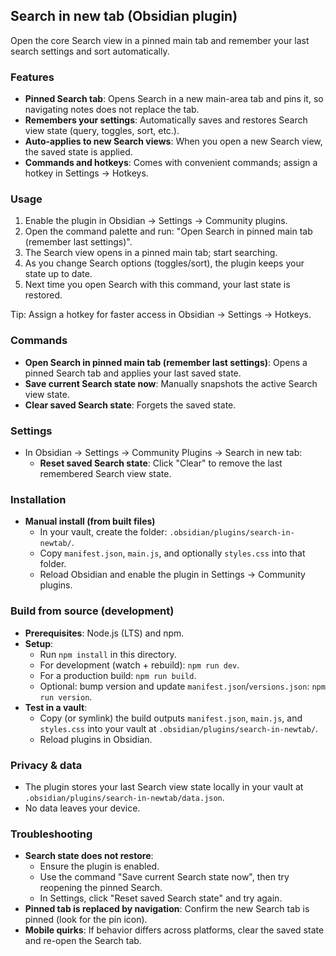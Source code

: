 ## Search in new tab (Obsidian plugin)

Open the core Search view in a pinned main tab and remember your last search settings and sort automatically.

### Features
- **Pinned Search tab**: Opens Search in a new main-area tab and pins it, so navigating notes does not replace the tab.
- **Remembers your settings**: Automatically saves and restores Search view state (query, toggles, sort, etc.).
- **Auto-applies to new Search views**: When you open a new Search view, the saved state is applied.
- **Commands and hotkeys**: Comes with convenient commands; assign a hotkey in Settings → Hotkeys.

### Usage
1. Enable the plugin in Obsidian → Settings → Community plugins.
2. Open the command palette and run: "Open Search in pinned main tab (remember last settings)".
3. The Search view opens in a pinned main tab; start searching.
4. As you change Search options (toggles/sort), the plugin keeps your state up to date.
5. Next time you open Search with this command, your last state is restored.

Tip: Assign a hotkey for faster access in Obsidian → Settings → Hotkeys.

### Commands
- **Open Search in pinned main tab (remember last settings)**: Opens a pinned Search tab and applies your last saved state.
- **Save current Search state now**: Manually snapshots the active Search view state.
- **Clear saved Search state**: Forgets the saved state.

### Settings
- In Obsidian → Settings → Community Plugins → Search in new tab:
  - **Reset saved Search state**: Click "Clear" to remove the last remembered Search view state.

### Installation
- **Manual install (from built files)**
  - In your vault, create the folder: `.obsidian/plugins/search-in-newtab/`.
  - Copy `manifest.json`, `main.js`, and optionally `styles.css` into that folder.
  - Reload Obsidian and enable the plugin in Settings → Community plugins.

### Build from source (development)
- **Prerequisites**: Node.js (LTS) and npm.
- **Setup**:
  - Run `npm install` in this directory.
  - For development (watch + rebuild): `npm run dev`.
  - For a production build: `npm run build`.
  - Optional: bump version and update `manifest.json`/`versions.json`: `npm run version`.
- **Test in a vault**:
  - Copy (or symlink) the build outputs `manifest.json`, `main.js`, and `styles.css` into your vault at `.obsidian/plugins/search-in-newtab/`.
  - Reload plugins in Obsidian.


### Privacy & data
- The plugin stores your last Search view state locally in your vault at `.obsidian/plugins/search-in-newtab/data.json`.
- No data leaves your device.

### Troubleshooting
- **Search state does not restore**:
  - Ensure the plugin is enabled.
  - Use the command "Save current Search state now", then try reopening the pinned Search.
  - In Settings, click "Reset saved Search state" and try again.
- **Pinned tab is replaced by navigation**: Confirm the new Search tab is pinned (look for the pin icon).
- **Mobile quirks**: If behavior differs across platforms, clear the saved state and re-open the Search tab.

